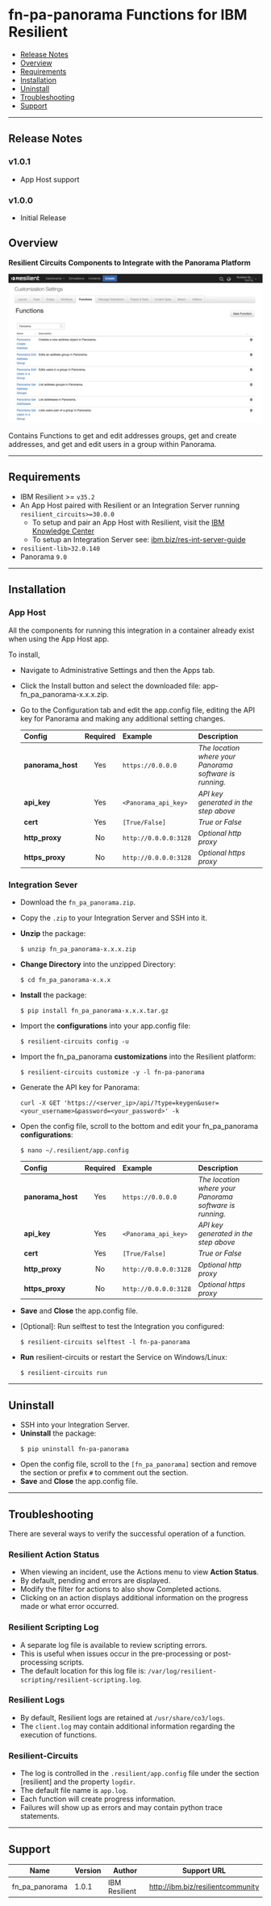 <!--
  This Install README.md is generated by running:
  "resilient-circuits docgen -p fn_pa_panorama --only-install-guide"

  It is best edited using a Text Editor with a Markdown Previewer. VS Code
  is a good example. Checkout https://guides.github.com/features/mastering-markdown/
  for tips on writing with Markdown

  If you make manual edits and run docgen again, a .bak file will be created

  Store any screenshots in the "doc/screenshots" directory and reference them like:
  ![screenshot: screenshot_1](./doc/screenshots/screenshot_1.png)
-->

# fn-pa-panorama Functions for IBM Resilient

- [Release Notes](#release-notes)
- [Overview](#overview)
- [Requirements](#requirements)
- [Installation](#installation)
- [Uninstall](#uninstall)
- [Troubleshooting](#troubleshooting)
- [Support](#support)

---
## Release Notes
<!--
  Specify all changes in this release. Do not remove the release 
  notes of a previous release
-->
### v1.0.1
* App Host support

### v1.0.0
* Initial Release

## Overview
<!--
  Provide a high-level description of the function itself and its remote software or application.
  The text below is parsed from the "description" and "long_description" attributes in the setup.py file
-->
**Resilient Circuits Components to Integrate with the Panorama Platform**

 ![screenshot: main](./doc/screenshots/main.png)

Contains Functions to get and edit addresses groups, get and create addresses, and get and edit users in a group within Panorama.

---
## Requirements
<!--
  List any Requirements 
-->
* IBM Resilient >= `v35.2`
* An App Host paired with Resilient or an Integration Server running `resilient_circuits>=30.0.0`
  * To setup and pair an App Host with Resilient, visit the [IBM Knowledge Center](https://www.ibm.com/support/knowledgecenter/SSBRUQ)
  * To setup an Integration Server see: [ibm.biz/res-int-server-guide](https://ibm.biz/res-int-server-guide)
* `resilient-lib>32.0.140`
* Panorama `9.0`

---
## Installation

### App Host

All the components for running this integration in a container already exist when using the App Host app.

To install,

* Navigate to Administrative Settings and then the Apps tab.
* Click the Install button and select the downloaded file: app-fn_pa_panorama-x.x.x.zip.
* Go to the Configuration tab and edit the app.config file, editing the API key for Panorama 
and making any additional setting changes.

  | Config | Required | Example | Description |
  | ------ | :------: | ------- | ----------- |
  | **panorama_host** | Yes | `https://0.0.0.0` | *The location where your Panorama software is running.* |
  | **api_key** | Yes | `<Panorama_api_key>` | *API key generated in the step above* |
  | **cert** | Yes | `[True/False]` | *True or False* |
  | **http_proxy** | No | `http://0.0.0.0:3128` | *Optional http proxy* |
  | **https_proxy** | No | `http://0.0.0.0:3128` | *Optional https proxy* |

### Integration Sever

* Download the `fn_pa_panorama.zip`.
* Copy the `.zip` to your Integration Server and SSH into it.
* **Unzip** the package:
  ```
  $ unzip fn_pa_panorama-x.x.x.zip
  ```
* **Change Directory** into the unzipped Directory:
  ```
  $ cd fn_pa_panorama-x.x.x
  ```
* **Install** the package:
  ```
  $ pip install fn_pa_panorama-x.x.x.tar.gz
  ```
* Import the **configurations** into your app.config file:
  ```
  $ resilient-circuits config -u
  ```
* Import the fn\_pa\_panorama **customizations** into the Resilient platform:
  ```
  $ resilient-circuits customize -y -l fn-pa-panorama
  ```
* Generate the API key for Panorama:
  ```
  curl -X GET 'https://<server_ip>/api/?type=keygen&user=<your_username>&password=<your_password>' -k
  ```
* Open the config file, scroll to the bottom and edit your fn\_pa\_panorama **configurations**:
  ```
  $ nano ~/.resilient/app.config
  ```
  
  | Config | Required | Example | Description |
  | ------ | :------: | ------- | ----------- |
  | **panorama_host** | Yes | `https://0.0.0.0` | *The location where your Panorama software is running.* |
  | **api_key** | Yes | `<Panorama_api_key>` | *API key generated in the step above* |
  | **cert** | Yes | `[True/False]` | *True or False* |
  | **http_proxy** | No | `http://0.0.0.0:3128` | *Optional http proxy* |
  | **https_proxy** | No | `http://0.0.0.0:3128` | *Optional https proxy* |

* **Save** and **Close** the app.config file.
* [Optional]: Run selftest to test the Integration you configured:
  ```
  $ resilient-circuits selftest -l fn-pa-panorama
  ```
* **Run** resilient-circuits or restart the Service on Windows/Linux:
  ```
  $ resilient-circuits run
  ```


---
## Uninstall
* SSH into your Integration Server.
* **Uninstall** the package:
  ```
  $ pip uninstall fn-pa-panorama
  ```
* Open the config file, scroll to the `[fn_pa_panorama]` section and remove the section or prefix `#` to comment out the section.
* **Save** and **Close** the app.config file.

---
## Troubleshooting
There are several ways to verify the successful operation of a function.

### Resilient Action Status
* When viewing an incident, use the Actions menu to view **Action Status**.
* By default, pending and errors are displayed.
* Modify the filter for actions to also show Completed actions.
* Clicking on an action displays additional information on the progress made or what error occurred.

### Resilient Scripting Log
* A separate log file is available to review scripting errors.
* This is useful when issues occur in the pre-processing or post-processing scripts.
* The default location for this log file is: `/var/log/resilient-scripting/resilient-scripting.log`.

### Resilient Logs
* By default, Resilient logs are retained at `/usr/share/co3/logs`.
* The `client.log` may contain additional information regarding the execution of functions.

### Resilient-Circuits
* The log is controlled in the `.resilient/app.config` file under the section [resilient] and the property `logdir`.
* The default file name is `app.log`.
* Each function will create progress information.
* Failures will show up as errors and may contain python trace statements.

---

## Support
| Name | Version | Author | Support URL |
| ---- | ------- | ------ | ----------- |
| fn\_pa\_panorama | 1.0.1 | IBM Resilient | http://ibm.biz/resilientcommunity |